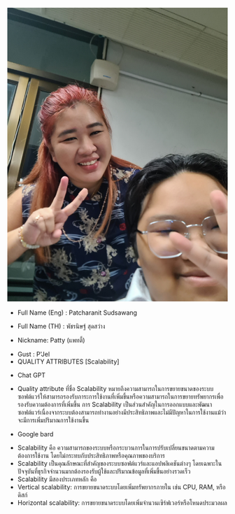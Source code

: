 ![alt text for screen readers](20231011_100013.jpg "Text to show on mouseover")
- Full Name (Eng) : Patcharanit Sudsawang
+ Full Name (TH) : พัชรนิษฐ์ สุดสว่าง
* Nickname: Patty (แพทตี้)
- Gust : P'Jel
- QUALITY ATTRIBUTES [Scalability]
+ Chat GPT
* Quality attribute ที่ชื่อ Scalability หมายถึงความสามารถในการขยายขนาดของระบบซอฟต์แวร์ให้สามารถรองรับภาระการใช้งานที่เพิ่มขึ้นหรือความสามารถในการขยายทรัพยากรเพื่อรองรับความต้องการที่เพิ่มขึ้น การ Scalability เป็นส่วนสำคัญในการออกแบบและพัฒนาซอฟต์แวร์เนื่องจากระบบต้องสามารถทำงานอย่างมีประสิทธิภาพและไม่มีปัญหาในการใช้งานแม้ว่าจะมีการเพิ่มปริมาณการใช้งานขึ้น
+ Google bard
* Scalability คือ ความสามารถของระบบหรือกระบวนการในการปรับเปลี่ยนขนาดตามความต้องการใช้งาน โดยไม่กระทบกับประสิทธิภาพหรือคุณภาพของบริการ
* Scalability เป็นคุณลักษณะที่สำคัญของระบบซอฟต์แวร์และแอปพลิเคชันต่างๆ โดยเฉพาะในปัจจุบันที่ธุรกิจจำนวนมากต้องรองรับผู้ใช้และปริมาณข้อมูลที่เพิ่มขึ้นอย่างรวดเร็ว
* Scalability มีสองประเภทหลัก คือ
* Vertical scalability: การขยายขนาดระบบโดยเพิ่มทรัพยากรภายใน เช่น CPU, RAM, หรือดิสก์
* Horizontal scalability: การขยายขนาดระบบโดยเพิ่มจำนวนเซิร์ฟเวอร์หรือโหนดประมวลผล
